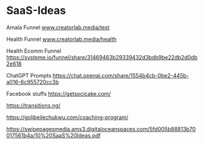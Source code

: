# SaaS-Ideas

Amala Funnel
www.creatorlab.media/test

Health Funnel
www.creatorlab.media/health

Health Ecomm Funnel
https://systeme.io/funnel/share/31469463b29339432d3bdb9be22db2d0db2e618

ChatGPT Prompts
https://chat.openai.com/share/1554b4cb-0be2-445b-a016-6c955720cc3b

Facebook stuffs
https://getsocicake.com/

https://transitions.ng/

https://golibeilechukwu.com/coaching-program/

https://swipepagesmedia.ams3.digitaloceanspaces.com/5fd005b88813b70017561b4a/10%20SaaS%20Ideas.pdf
